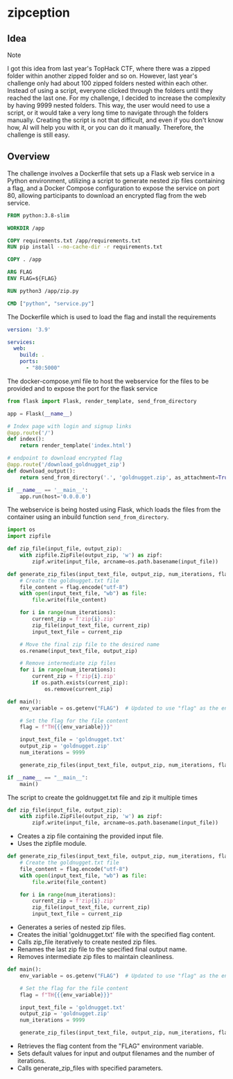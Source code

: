 # zipception

## Idea
> [!NOTE]
>I got this idea from last year's TopHack CTF, where there was a zipped folder within another zipped folder and so on. However, last year's challenge only had about 100 zipped folders nested within each other. Instead of using a script, everyone clicked through the folders until they reached the last one. For my challenge, I decided to increase the complexity by having 9999 nested folders. This way, the user would need to use a script, or it would take a very long time to navigate through the folders manually. Creating the script is not that difficult, and even if you don't know how, AI will help you with it, or you can do it manually. Therefore, the challenge is still easy.


## Overview
The challenge involves a Dockerfile that sets up a Flask web service in a Python environment, utilizing a script to generate nested zip files containing a flag, and a Docker Compose configuration to expose the service on port 80, allowing participants to download an encrypted flag from the web service.

```Dockerfile
FROM python:3.8-slim

WORKDIR /app

COPY requirements.txt /app/requirements.txt
RUN pip install --no-cache-dir -r requirements.txt

COPY . /app

ARG FLAG
ENV FLAG=${FLAG}

RUN python3 /app/zip.py

CMD ["python", "service.py"]
```

The Dockerfile which is used to load the flag and install the requirements

```yml
version: '3.9'

services:
  web:
    build: .
    ports:
      - "80:5000"
```

The docker-compose.yml file to host the webservice for the files to be provided and to expose the port for the flask service

```python
from flask import Flask, render_template, send_from_directory

app = Flask(__name__)

# Index page with login and signup links
@app.route('/')
def index():
    return render_template('index.html')

# endpoint to download encrypted flag
@app.route('/download_goldnugget_zip')
def download_output():
    return send_from_directory('.', 'goldnugget.zip', as_attachment=True)

if __name__ == '__main__':
    app.run(host='0.0.0.0')
```

The webservice is being hosted using Flask, which loads the files from the container using an inbuild function `send_from_directory`. 

```python
import os
import zipfile

def zip_file(input_file, output_zip):
    with zipfile.ZipFile(output_zip, 'w') as zipf:
        zipf.write(input_file, arcname=os.path.basename(input_file))

def generate_zip_files(input_text_file, output_zip, num_iterations, flag):
    # Create the goldnugget.txt file
    file_content = flag.encode("utf-8")
    with open(input_text_file, "wb") as file:
        file.write(file_content)

    for i in range(num_iterations):
        current_zip = f'zip{i}.zip'
        zip_file(input_text_file, current_zip)
        input_text_file = current_zip

    # Move the final zip file to the desired name
    os.rename(input_text_file, output_zip)

    # Remove intermediate zip files
    for i in range(num_iterations):
        current_zip = f'zip{i}.zip'
        if os.path.exists(current_zip):
            os.remove(current_zip)

def main():
    env_variable = os.getenv("FLAG")  # Updated to use "flag" as the environment variable

    # Set the flag for the file content
    flag = f"TH{{{env_variable}}}"

    input_text_file = 'goldnugget.txt'
    output_zip = 'goldnugget.zip'
    num_iterations = 9999

    generate_zip_files(input_text_file, output_zip, num_iterations, flag)

if __name__ == "__main__":
    main()
```

The script to create the goldnugget.txt file and zip it multiple times

```python
def zip_file(input_file, output_zip):
    with zipfile.ZipFile(output_zip, 'w') as zipf:
        zipf.write(input_file, arcname=os.path.basename(input_file))
```

- Creates a zip file containing the provided input file.
- Uses the zipfile module.


```python
def generate_zip_files(input_text_file, output_zip, num_iterations, flag):
    # Create the goldnugget.txt file
    file_content = flag.encode("utf-8")
    with open(input_text_file, "wb") as file:
        file.write(file_content)

    for i in range(num_iterations):
        current_zip = f'zip{i}.zip'
        zip_file(input_text_file, current_zip)
        input_text_file = current_zip
```

- Generates a series of nested zip files.
- Creates the initial 'goldnugget.txt' file with the specified flag content.
- Calls zip_file iteratively to create nested zip files.
- Renames the last zip file to the specified final output name.
- Removes intermediate zip files to maintain cleanliness.


```python
def main():
    env_variable = os.getenv("FLAG")  # Updated to use "flag" as the environment variable

    # Set the flag for the file content
    flag = f"TH{{{env_variable}}}"

    input_text_file = 'goldnugget.txt'
    output_zip = 'goldnugget.zip'
    num_iterations = 9999

    generate_zip_files(input_text_file, output_zip, num_iterations, flag)
```

- Retrieves the flag content from the "FLAG" environment variable.
- Sets default values for input and output filenames and the number of iterations.
- Calls generate_zip_files with specified parameters.
